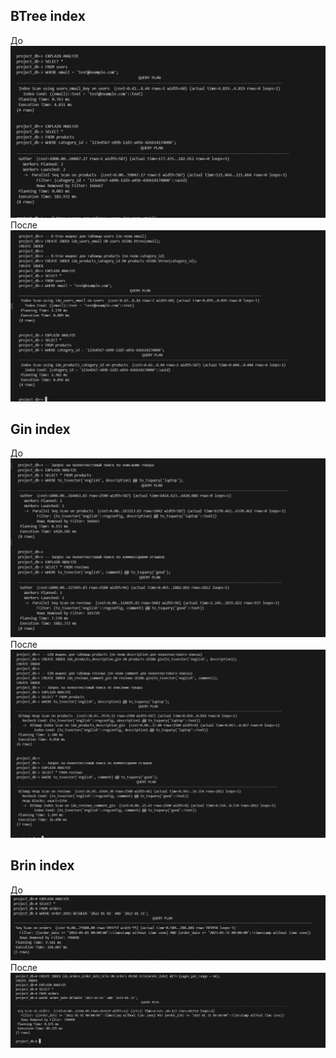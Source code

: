 ## BTree index

До
![alt text](image.png)
После
![alt text](image-1.png)

## Gin index

До
![alt text](image-2.png)
После
![alt text](image-3.png)

## Brin index

До
![alt text](image-4.png)
После
![alt text](image-5.png)